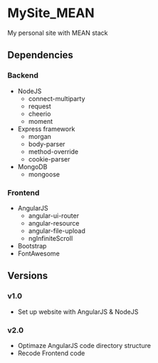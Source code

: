 MySite_MEAN
===========
My personal site with MEAN stack

Dependencies
-----------
### Backend
   - NodeJS
      - connect-multiparty
      - request
      - cheerio
      - moment
   - Express framework
      - morgan
      - body-parser
      - method-override
      - cookie-parser
   - MongoDB
      - mongoose

### Frontend
   - AngularJS
     - angular-ui-router
     - angular-resource
     - angular-file-upload
     - ngInfiniteScroll
   - Bootstrap
   - FontAwesome

Versions
-----------
### v1.0
   - Set up website with AngularJS & NodeJS

### v2.0
   - Optimaze AngularJS code directory structure
   - Recode Frontend code